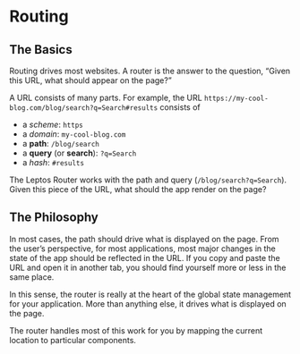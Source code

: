# Routing

## The Basics

Routing drives most websites. A router is the answer to the question, “Given this URL, what should appear on the page?”

A URL consists of many parts. For example, the URL `https://my-cool-blog.com/blog/search?q=Search#results` consists of

- a _scheme_: `https`
- a _domain_: `my-cool-blog.com`
- a **path**: `/blog/search`
- a **query** (or **search**): `?q=Search`
- a _hash_: `#results`

The Leptos Router works with the path and query (`/blog/search?q=Search`). Given this piece of the URL, what should the app render on the page?

## The Philosophy

In most cases, the path should drive what is displayed on the page. From the user’s perspective, for most applications, most major changes in the state of the app should be reflected in the URL. If you copy and paste the URL and open it in another tab, you should find yourself more or less in the same place.

In this sense, the router is really at the heart of the global state management for your application. More than anything else, it drives what is displayed on the page.

The router handles most of this work for you by mapping the current location to particular components.
